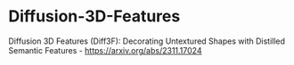 # Diffusion-3D-Features
Diffusion 3D Features (Diff3F): Decorating Untextured Shapes with Distilled Semantic Features - https://arxiv.org/abs/2311.17024
